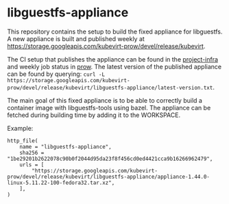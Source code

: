 # libguestfs-appliance
This repository contains the setup to build the fixed appliance for libguestfs. A new appliance is built and published weekly at https://storage.googleapis.com/kubevirt-prow/devel/release/kubevirt.

The CI setup that publishes the appliance can be found in the [project-infra](https://github.com/kubevirt/project-infra/tree/master/github/ci/prow-deploy/files/jobs/kubevirt/libguestfs-appliance) and weekly job status in [prow](https://prow.ci.kubevirt.io/?type=periodic&job=periodic-libguestfs-appliance-push-weekly-build-main). The latest version of the published appliance can be found by querying: `curl -L https://storage.googleapis.com/kubevirt-prow/devel/release/kubevirt/libguestfs-appliance/latest-version.txt`.

The main goal of this fixed appliance is to be able to correctly build a container image with libguestfs-tools using bazel. The appliance can be fetched during building time by adding it to the WORKSPACE.

Example:
```
http_file(
    name = "libguestfs-appliance",
    sha256 = "1be29201b2622078c90b0f2044d95da23f8f456cd0ed4421cca9b16266962479",
    urls = [
        "https://storage.googleapis.com/kubevirt-prow/devel/release/kubevirt/libguestfs-appliance/appliance-1.44.0-linux-5.11.22-100-fedora32.tar.xz",
    ],
)
```

